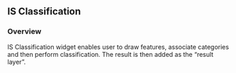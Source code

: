 ## IS Classification ##
### Overview ###
IS Classification widget enables user to draw features, associate categories and then perform classification. The result is then added as the “result layer”. 
